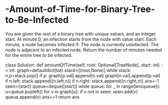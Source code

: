 # -Amount-of-Time-for-Binary-Tree-to-Be-Infected
You are given the root of a binary tree with unique values, and an integer start. At minute 0, an infection starts from the node with value start.  Each minute, a node becomes infected if:  The node is currently uninfected. The node is adjacent to an infected node. Return the number of minutes needed for the entire tree to be infected.


class Solution:
    def amountOfTime(self, root: Optional[TreeNode], start: int) -> int:
        graph=defaultdict(list)
        stack=[(root,None)]
        while stack:
            n,p=stack.pop()
            if p:
                graph[p.val].append(n.val)
                graph[n.val].append(p.val)
            if n.left:
                stack.append((n.left,n))
            if n.right:
                stack.append((n.right,n))
        ans=-1
        seen={start}
        queue=deque([start])
        while queue:
            for _ in range(len(queue)):
                u=queue.popleft()
                for v in graph[u]:
                    if v not in seen:
                        seen.add(v)
                        queue.append(v)
            ans+=1
        return ans                                
